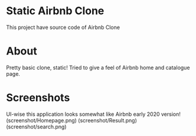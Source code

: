 # Static Airbnb Clone

This project have source code of Airbnb Clone

# About

Pretty basic clone, static!
Tried to give a feel of Airbnb home and catalogue page.

# Screenshots

UI-wise this application looks somewhat like Airbnb early 2020 version!
(screenshot/Homepage.png)
(screenshot/Result.png)
(screenshot/search.png)
